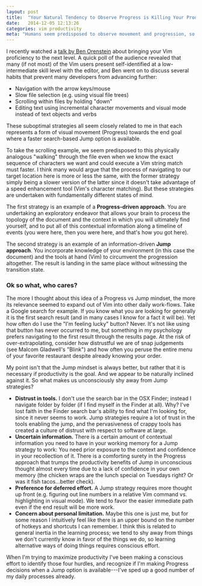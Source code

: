 ```yaml
---
layout: post
title:  "Your Natural Tendency to Observe Progress is Killing Your Productivity"
date:   2014-12-05 12:13:26
categories: vim productivity
meta: "Humans seem predisposed to observe movement and progression, so we actively fight great productivity strategies in daily work"
---
```

I recently watched a [talk by Ben Orenstein][ben] about bringing your Vim
proficiency to the next level. A quick poll of the audience revealed that many
(if not most) of the Vim users present self-identified at a low-intermediate skill
level with the editor, and Ben went on to discuss several habits that prevent
many developers from advancing further:

- Navigation with the arrow keys/mouse
- Slow file selection (e.g. using visual file trees)
- Scrolling within files by holding "down"
- Editing text using incremental character movements and visual mode instead of
  text objects and verbs

These suboptimal strategies all seem closely related to me in that each
represents a form of visual movement (Progress) towards the end goal
where a faster search-based Jump option is available.

To take the scrolling example, we seem predisposed to this physically analogous "walking"
through the file even when we know the exact sequence of characters we want and
could execute a Vim string match must faster. I think many would argue that the
process of navigating to our target location here is more or less the same,
with the former strategy simply being a slower version of the latter since it
doesn't take advantage of a speed enhancement tool (Vim's character matching).
But these strategies are undertaken with fundamentally different states of
mind.

The first strategy is an example of a **Progress-driven approach**. You are
undertaking an exploratory endeavor that allows your brain to process the
topology of the document and the context in which you will ultimately find
yourself, and to put all of this contextual information along a timeline of
events (you were here, then you were here, and that's how you got here).

The second strategy is an example of an information-driven **Jump approach**. You
incorporate knowledge of your environment (in this case the document) and the
tools at hand (Vim) to circumvent the progression altogether. The result is
landing in the same place without witnessing the transition state.

### Ok so what, who cares?

The more I thought about this idea of a Progress vs Jump mindset, the more its
relevance seemed to expand out of Vim into other daily work-flows. Take a
Google search for example. If you know what you are looking for generally it is
the first search result (and in many cases I know for a fact it will be).
Yet how often do I use the "I'm feeling lucky" button? Never. It's not like
using that button has never occurred to me, but something in my psychology
prefers navigating to the first result through the results page. At the risk of
over-extrapolating, consider how distrustful we are of snap
judgements (see Malcom Gladwell's "Blink") and how often you peruse the entire
menu of your favorite restaurant despite already knowing your order.

My point isn't that the Jump mindset is always better, but rather that it is
necessary if productivity is the goal. And we appear to be naturally inclined against
it. So what makes us unconsciously shy away from Jump strategies?

- **Distrust in tools.** I don't use the search bar in the OSX Finder; instead I
  navigate folder by folder (if I find myself in the Finder at all).
  Why? I've lost faith in the Finder search bar's ability to find what
  I'm looking for, since it never seems to work. Jump strategies require a lot
  of trust in the tools enabling the jump, and the pervasiveness of crappy tools
  has created a culture of distrust with respect to software at large.
- **Uncertain information.** There is a certain amount of contextual
  information you need to have in your working memory for a Jump strategy to
  work: You need prior exposure to the context and confidence in your
  recollection of it. There is a comforting surety in the Progress approach that
  trumps the productivity benefits of Jump in unconscious thought almost every
  time due to a lack of confidence in your own memory (the chicken wraps are
  the lunch special on Tuesdays right? Or was it fish tacos...better check).
- **Preference for deferred effort.** A Jump strategy requires more thought up front (e.g.
  figuring out line numbers in a relative Vim command vs. highlighting in visual
  mode). We tend to favor the easier immediate path even if the end result will
  be more work.
- **Concern about personal limitation.** Maybe this one is just me, but for some
  reason I intuitively feel like there is an upper bound on the number of hotkeys
  and shortcuts I can remember. I think this is related to general inertia in
  the learning process; we tend to shy away from things we don't currently know
  in favor of the things we do, so learning alternative ways of doing things
  requires conscious effort.

When I'm trying to maximize productivity I've been making a conscious effort to
identify those four hurdles, and recognize if I'm making Progress decisions
when a Jump option is available---I've sped up a good number of my daily
processes already.

[ben]: https://www.youtube.com/watch?v=SkdrYWhh-8s
